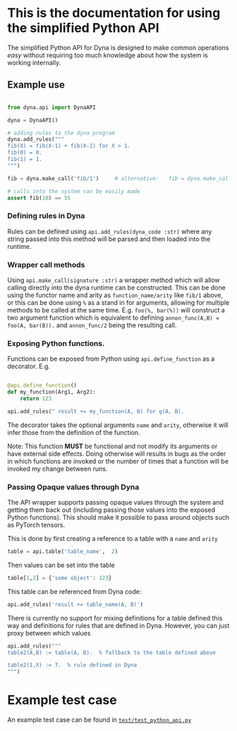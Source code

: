 # This is the documentation for using the simplified Python API

The simplified Python API for Dyna is designed to make common operations *easy*
without requiring too much knowledge about how the system is working internally.


## Example use
```python

from dyna.api import DynaAPI

dyna = DynaAPI()

# adding rules to the dyna program
dyna.add_rules("""
fib(X) = fib(X-1) + fib(X-2) for X > 1.
fib(0) = 0.
fib(1) = 1.
""")

fib = dyna.make_call('fib/1')     # alternative:   fib = dyna.make_call('fib(%)')

# calls into the system can be easily made
assert fib(10) == 55

```

### Defining rules in Dyna

Rules can be defined using `api.add_rules(dyna_code :str)` where any string
passed into this method will be parsed and then loaded into the runtime.

### Wrapper call methods

Using `api.make_call(signature :str)` a wrapper method which will allow calling
directly into the dyna runtime can be constructed.  This can be done using the functor name and arity as `function_name/arity` like `fib/1` above, or
this can be done using `%` as a stand in for arguments, allowing for multiple
methods to be called at the same time.  E.g.  `foo(%, bar(%))` will construct a two argument function which is equivalent to defining `annon_func(A,B) = foo(A, bar(B)).`
and `annon_func/2` being the resulting call.


### Exposing Python functions.

Functions can be exposed from Python using `api.define_function` as a decorator.
E.g.
```python

@api.define_function()
def my_function(Arg1, Arg2):
    return 123

api.add_rules(" result += my_function(A, B) for g(A, B).
```

The decorator takes the optional arguments `name` and `arity`, otherwise it will infer those from the definition of the function.

Note: This function **MUST** be functional and not modify its arguments or have
external side effects.  Doing otherwise will results in bugs as the order in
which functions are invoked or the number of times that a function will be
invoked my change between runs.

### Passing Opaque values through Dyna

The API wrapper supports passing opaque values through the system and getting
them back out (including passing those values into the exposed Python
functions).  This should make it possible to pass around objects such as PyTorch
tensors.

This is done by first creating a reference to a table with a `name` and `arity`
```python
table = api.table('table_name',  2)
```
Then values can be set into the table
```python
table[1,2] = {'some object': 123}
```
This table can be referenced from Dyna code:
```python
api.add_rules('result += table_name(A, B)')
```

There is currently no support for mixing definitions for a table defined this
way and definitions for rules that are defined in Dyna.  However, you can just
proxy between which values
```python
api.add_rules("""
table2(A,B) := table(A, B).  % fallback to the table defined above

table2(1,X) := 7.  % rule defined in Dyna
""")
```


# Example test case

An example test case can be found in [`test/test_python_api.py`](test/test_python_api.py)
